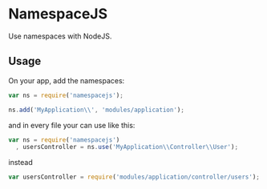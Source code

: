 NamespaceJS
===========
Use namespaces with NodeJS.

## Usage
On your app, add the namespaces:
```js
var ns = require('namespacejs');

ns.add('MyApplication\\', 'modules/application');
```
and in every file your can use like this:
```js
var ns = require('namespacejs')
  , usersController = ns.use('MyApplication\\Controller\\User');
```
instead
```js
var usersController = require('modules/application/controller/users');
```
